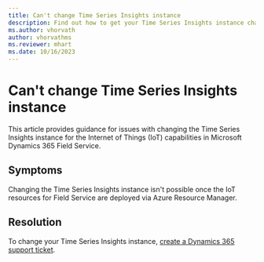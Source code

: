 ```yaml
---
title: Can't change Time Series Insights instance
description: Find out how to get your Time Series Insights instance changed for IoT capabilities in Dynamics 365 Field Service.
ms.author: vhorvath
author: vhorvathms
ms.reviewer: mhart
ms.date: 10/16/2023
---
```

# Can't change Time Series Insights instance

This article provides guidance for issues with changing the Time Series Insights instance for the Internet of Things (IoT) capabilities in Microsoft Dynamics 365 Field Service.

## Symptoms

Changing the Time Series Insights instance isn't possible once the IoT resources for Field Service are deployed via Azure Resource Manager.

## Resolution

To change your Time Series Insights instance, [create a Dynamics 365 support ticket](https://dynamics.microsoft.com/contact-us/).
